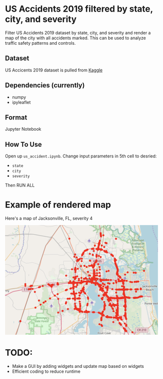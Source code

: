 # US Accidents 2019 filtered by state, city, and severity
Filter US Accidents 2019 dataset by state, city, and severity and render a map of the city with all accidents marked. This can be used to analyze traffic safety patterns and controls.

## Dataset
US Accicents 2019 dataset is pulled from [Kaggle](https://www.kaggle.com/sobhanmoosavi/us-accidents)

## Dependencies (currently)

* numpy
* ipyleaflet

## Format

Jupyter Notebook

## How To Use

Open up `us_accident.ipynb`. Change input parameters in 5th cell to desried:

* `state`
* `city`
* `severity`

Then RUN ALL

# Example of rendered map

Here's a map of Jacksonville, FL, severity 4

![](./example.png)

# TODO:

* Make a GUI by adding widgets and update map based on widgets
* Efficient coding to reduce runtime

